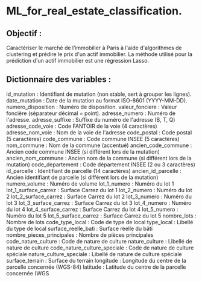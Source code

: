 # ML_for_real_estate_classification. 

## Objectif : 
Caractériser le marché de l’immobilier à Paris à l'aide d'algorithmes de clustering et prédire le prix d'un actif immobilier.
La méthode utilisé pour la prédiction d'un actif immobilier est une régression Lasso.

## Dictionnaire des variables :  
id_mutation : Identifiant de mutation (non stable, sert à grouper les lignes). 
date_mutation : Date de la mutation au format ISO-8601 (YYYY-MM-DD). 
numero_disposition : Numéro de disposition. 
valeur_fonciere : Valeur foncière (séparateur décimal = point). 
adresse_numero : Numéro de l'adresse. 
adresse_suffixe : Suffixe du numéro de l'adresse (B, T, Q)
adresse_code_voie : Code FANTOIR de la voie (4 caractères)
adresse_nom_voie : Nom de la voie de l'adresse
code_postal : Code postal (5 caractères)
code_commune : Code commune INSEE (5 caractères)
nom_commune : Nom de la commune (accentué)
ancien_code_commune : Ancien code commune INSEE (si différent lors de la mutation)
ancien_nom_commune : Ancien nom de la commune (si différent lors de la mutation)
code_departement : Code département INSEE (2 ou 3 caractères)
id_parcelle : Identifiant de parcelle (14 caractères)
ancien_id_parcelle : Ancien identifiant de parcelle (si différent lors de la mutation)
numero_volume : Numéro de volume
lot_1_numero : Numéro du lot 1
lot_1_surface_carrez : Surface Carrez du lot 1
lot_2_numero : Numéro du lot 2
lot_2_surface_carrez : Surface Carrez du lot 2
lot_3_numero : Numéro du lot 3
lot_3_surface_carrez : Surface Carrez du lot 3
lot_4_numero : Numéro du lot 4
lot_4_surface_carrez : Surface Carrez du lot 4
lot_5_numero : Numéro du lot 5
lot_5_surface_carrez : Surface Carrez du lot 5
nombre_lots : Nombre de lots
code_type_local : Code de type de local
type_local : Libellé du type de local
surface_reelle_bati : Surface réelle du bâti
nombre_pieces_principales : Nombre de pièces principales
code_nature_culture : Code de nature de culture
nature_culture : Libellé de nature de culture
code_nature_culture_speciale : Code de nature de culture spéciale
nature_culture_speciale : Libellé de nature de culture spéciale
surface_terrain : Surface du terrain
longitude : Longitude du centre de la parcelle concernée (WGS-84)
latitude : Latitude du centre de la parcelle concernée (WGS
 
